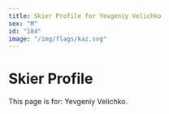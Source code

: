 ```yaml
---
title: Skier Profile for Yevgeniy Velichko
sex: "M"
id: "184"
image: "/img/flags/kaz.svg" 
---
```


# Skier Profile

This page is for: Yevgeniy Velichko.
    